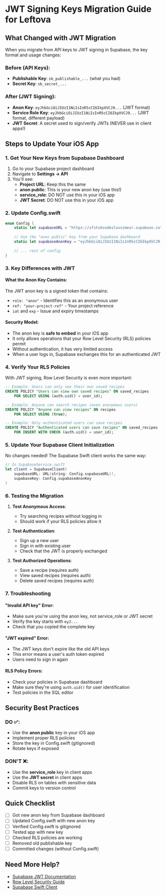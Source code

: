 # JWT Signing Keys Migration Guide for Leftova

## What Changed with JWT Migration

When you migrate from API keys to JWT signing in Supabase, the key format and usage changes:

### Before (API Keys):
- **Publishable Key**: `sb_publishable_...` (what you had)
- **Secret Key**: `sb_secret_...`

### After (JWT Signing):
- **Anon Key**: `eyJhbGciOiJIUzI1NiIsInR5cCI6IkpXVCJ9...` (JWT format)
- **Service Role Key**: `eyJhbGciOiJIUzI1NiIsInR5cCI6IkpXVCJ9...` (JWT format, different payload)
- **JWT Secret**: A secret used to sign/verify JWTs (NEVER use in client apps!)

## Steps to Update Your iOS App

### 1. Get Your New Keys from Supabase Dashboard

1. Go to your Supabase project dashboard
2. Navigate to **Settings → API**
3. You'll see:
   - **Project URL**: Keep this the same
   - **anon public**: This is your new anon key (use this!)
   - **service_role**: DO NOT use this in your iOS app
   - **JWT Secret**: DO NOT use this in your iOS app

### 2. Update Config.swift

```swift
enum Config {
    static let supabaseURL = "https://sfstuksodesluvsimeur.supabase.co"
    
    // Use the "anon public" key from your Supabase dashboard
    static let supabaseAnonKey = "eyJhbGciOiJIUzI1NiIsInR5cCI6IkpXVCJ9.eyJpc3MiOiJzdXBhYmFzZSIsInJlZiI6InNmc3R1a3NvZGVzbHV2c2ltZXVyIiwicm9sZSI6ImFub24iLCJpYXQiOjE3MzMzNDU2NzgsImV4cCI6MjA0ODkyMTY3OH0.YOUR_ACTUAL_KEY_HERE"
    
    // ... rest of config
}
```

### 3. Key Differences with JWT

#### What the Anon Key Contains:
The JWT anon key is a signed token that contains:
- `role: "anon"` - Identifies this as an anonymous user
- `ref: "your-project-ref"` - Your project reference
- `iat` and `exp` - Issue and expiry timestamps

#### Security Model:
- The anon key is **safe to embed** in your iOS app
- It only allows operations that your Row Level Security (RLS) policies permit
- Without authentication, it has very limited access
- When a user logs in, Supabase exchanges this for an authenticated JWT

### 4. Verify Your RLS Policies

With JWT signing, Row Level Security is even more important:

```sql
-- Example: Users can only see their own saved recipes
CREATE POLICY "Users can view own saved recipes" ON saved_recipes
    FOR SELECT USING (auth.uid() = user_id);

-- Example: Anyone can search recipes (even anonymous users)
CREATE POLICY "Anyone can view recipes" ON recipes
    FOR SELECT USING (true);

-- Example: Only authenticated users can save recipes
CREATE POLICY "Authenticated users can save recipes" ON saved_recipes
    FOR INSERT WITH CHECK (auth.uid() = user_id);
```

### 5. Update Your Supabase Client Initialization

No changes needed! The Supabase Swift client works the same way:

```swift
// In SupabaseService.swift
let client = SupabaseClient(
    supabaseURL: URL(string: Config.supabaseURL)!,
    supabaseKey: Config.supabaseAnonKey
)
```

### 6. Testing the Migration

1. **Test Anonymous Access**:
   - Try searching recipes without logging in
   - Should work if your RLS policies allow it

2. **Test Authentication**:
   - Sign up a new user
   - Sign in with existing user
   - Check that the JWT is properly exchanged

3. **Test Authorized Operations**:
   - Save a recipe (requires auth)
   - View saved recipes (requires auth)
   - Delete saved recipes (requires auth)

### 7. Troubleshooting

#### "Invalid API key" Error:
- Make sure you're using the anon key, not service_role or JWT secret
- Verify the key starts with `eyJ...`
- Check that you copied the complete key

#### "JWT expired" Error:
- The JWT keys don't expire like the old API keys
- This error means a user's auth token expired
- Users need to sign in again

#### RLS Policy Errors:
- Check your policies in Supabase dashboard
- Make sure they're using `auth.uid()` for user identification
- Test policies in the SQL editor

## Security Best Practices

### DO ✅:
- Use the **anon public** key in your iOS app
- Implement proper RLS policies
- Store the key in Config.swift (gitignored)
- Rotate keys if exposed

### DON'T ❌:
- Use the **service_role** key in client apps
- Use the **JWT secret** in client apps
- Disable RLS on tables with sensitive data
- Commit keys to version control

## Quick Checklist

- [ ] Got new anon key from Supabase dashboard
- [ ] Updated Config.swift with new anon key
- [ ] Verified Config.swift is gitignored
- [ ] Tested app with new key
- [ ] Checked RLS policies are working
- [ ] Removed old publishable key
- [ ] Committed changes (without Config.swift)

## Need More Help?

- [Supabase JWT Documentation](https://supabase.com/docs/guides/auth/jwts)
- [Row Level Security Guide](https://supabase.com/docs/guides/auth/row-level-security)
- [Supabase Swift Client](https://github.com/supabase/supabase-swift)